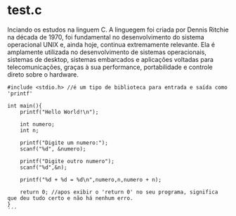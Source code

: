 # test.c
Inciando os estudos na linguem C. A linguegem foi criada por Dennis Ritchie na década de 1970, foi fundamental no desenvolvimento 
do sistema operacional UNIX e, ainda hoje, continua extremamente relevante. Ela é amplamente utilizada no desenvolvimento de 
sistemas operacionais, sistemas de desktop, sistemas embarcados e aplicações voltadas para telecomunicações, 
graças à sua performance, portabilidade e controle direto sobre o hardware.

```
#include <stdio.h> //é um tipo de biblioteca para entrada e saída como 'printf'

int main(){
    printf("Hello World!\n");

    int numero;
    int n;

    printf("Digite um numero:");
    scanf("%d", &numero);

    printf("Digite outro numero");
    scanf("%d",&n);

    printf("%d + %d = %d\n",numero,n,numero + n);

    return 0; //apos exibir o 'return 0' no seu programa, significa que deu tudo certo e não há nenhum erro.
}
´´´
